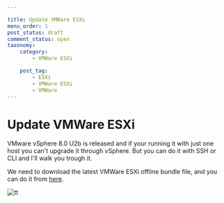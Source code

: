 ```yaml
---

title: Update VMWare ESXi
menu_order: 1
post_status: draft
comment_status: open
taxonomy:
    category:
        - VMWare ESXi

    post_tag:
        - ESXi
        - VMWare ESXi
        - VMWare
---
```


# Update VMWare ESXi  
VMware vSphere 8.0 U2b is released and if your running it with just one host you can't upgrade it through vSphere. But you can do it with SSH or CLI and I'll walk you trough it.
  
We need to download the latest VMWare ESXi offline bundle file, and you can do it from [here](https://customerconnect.vmware.com/downloads/details?downloadGroup=ESXI80U2B&productId=1345).  

![tt](/_images/how-to/vmware-esxi/update-esxi/update_esxi/01_update_esxi.png)